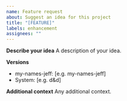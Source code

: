 ```yaml
---
name: Feature request
about: Suggest an idea for this project
title: "[FEATURE]"
labels: enhancement
assignees: ""
---
```


**Describe your idea**
A description of your idea.

**Versions**

- my-names-jeff: [e.g. my-names-jeff]
- System: [e.g. d&d]

**Additional context**
Any additional context.
